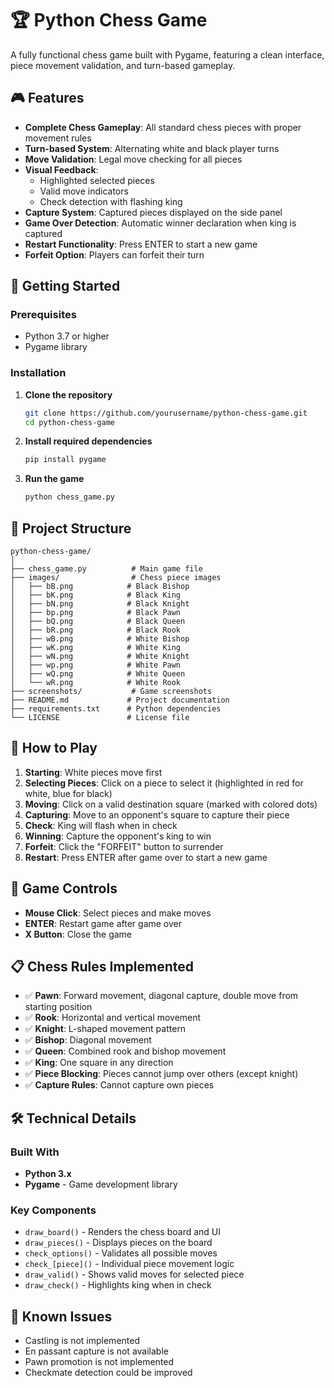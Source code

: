 # 🏆 Python Chess Game

A fully functional chess game built with Pygame, featuring a clean interface, piece movement validation, and turn-based gameplay.

## 🎮 Features

- **Complete Chess Gameplay**: All standard chess pieces with proper movement rules
- **Turn-based System**: Alternating white and black player turns
- **Move Validation**: Legal move checking for all pieces
- **Visual Feedback**: 
  - Highlighted selected pieces
  - Valid move indicators
  - Check detection with flashing king
- **Capture System**: Captured pieces displayed on the side panel
- **Game Over Detection**: Automatic winner declaration when king is captured
- **Restart Functionality**: Press ENTER to start a new game
- **Forfeit Option**: Players can forfeit their turn


## 🚀 Getting Started

### Prerequisites

- Python 3.7 or higher
- Pygame library

### Installation

1. **Clone the repository**
   ```bash
   git clone https://github.com/yourusername/python-chess-game.git
   cd python-chess-game
   ```

2. **Install required dependencies**
   ```bash
   pip install pygame
   ```

3. **Run the game**
   ```bash
   python chess_game.py
   ```

## 📁 Project Structure

```
python-chess-game/
│
├── chess_game.py          # Main game file
├── images/                # Chess piece images
│   ├── bB.png            # Black Bishop
│   ├── bK.png            # Black King
│   ├── bN.png            # Black Knight
│   ├── bp.png            # Black Pawn
│   ├── bQ.png            # Black Queen
│   ├── bR.png            # Black Rook
│   ├── wB.png            # White Bishop
│   ├── wK.png            # White King
│   ├── wN.png            # White Knight
│   ├── wp.png            # White Pawn
│   ├── wQ.png            # White Queen
│   └── wR.png            # White Rook
├── screenshots/           # Game screenshots
├── README.md             # Project documentation
├── requirements.txt      # Python dependencies
└── LICENSE               # License file
```

## 🎯 How to Play

1. **Starting**: White pieces move first
2. **Selecting Pieces**: Click on a piece to select it (highlighted in red for white, blue for black)
3. **Moving**: Click on a valid destination square (marked with colored dots)
4. **Capturing**: Move to an opponent's square to capture their piece
5. **Check**: King will flash when in check
6. **Winning**: Capture the opponent's king to win
7. **Forfeit**: Click the "FORFEIT" button to surrender
8. **Restart**: Press ENTER after game over to start a new game

## 🔧 Game Controls

- **Mouse Click**: Select pieces and make moves
- **ENTER**: Restart game after game over
- **X Button**: Close the game

## 📋 Chess Rules Implemented

- ✅ **Pawn**: Forward movement, diagonal capture, double move from starting position
- ✅ **Rook**: Horizontal and vertical movement
- ✅ **Knight**: L-shaped movement pattern
- ✅ **Bishop**: Diagonal movement
- ✅ **Queen**: Combined rook and bishop movement
- ✅ **King**: One square in any direction
- ✅ **Piece Blocking**: Pieces cannot jump over others (except knight)
- ✅ **Capture Rules**: Cannot capture own pieces

## 🛠️ Technical Details

### Built With
- **Python 3.x**
- **Pygame** - Game development library

### Key Components
- `draw_board()` - Renders the chess board and UI
- `draw_pieces()` - Displays pieces on the board
- `check_options()` - Validates all possible moves
- `check_[piece]()` - Individual piece movement logic
- `draw_valid()` - Shows valid moves for selected piece
- `draw_check()` - Highlights king when in check


## 🐛 Known Issues

- Castling is not implemented
- En passant capture is not available
- Pawn promotion is not implemented
- Checkmate detection could be improved
